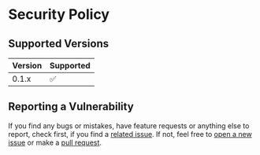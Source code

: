 # Security Policy

## Supported Versions

| Version | Supported          |
| ------- | ------------------ |
| 0.1.x   | :white_check_mark: |

## Reporting a Vulnerability

If you find any bugs or mistakes, have feature requests or anything else to report, check first,
if you find a [related issue](https://github.com/YannickSpoerl/laundry/issues). If not, feel free 
to [open a new issue](https://github.com/YannickSpoerl/laundry/issues/new) or make a 
[pull request](https://github.com/YannickSpoerl/laundry/pulls).
